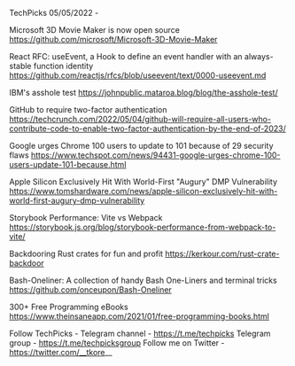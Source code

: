 TechPicks 05/05/2022 -

Microsoft 3D Movie Maker is now open source
https://github.com/microsoft/Microsoft-3D-Movie-Maker

React RFC: useEvent, a Hook to define an event handler with an always-stable function identity
https://github.com/reactjs/rfcs/blob/useevent/text/0000-useevent.md

IBM's asshole test
https://johnpublic.mataroa.blog/blog/the-asshole-test/

GitHub to require two-factor authentication
https://techcrunch.com/2022/05/04/github-will-require-all-users-who-contribute-code-to-enable-two-factor-authentication-by-the-end-of-2023/

Google urges Chrome 100 users to update to 101 because of 29 security flaws
https://www.techspot.com/news/94431-google-urges-chrome-100-users-update-101-because.html

Apple Silicon Exclusively Hit With World-First "Augury" DMP Vulnerability
https://www.tomshardware.com/news/apple-silicon-exclusively-hit-with-world-first-augury-dmp-vulnerability

Storybook Performance: Vite vs Webpack
https://storybook.js.org/blog/storybook-performance-from-webpack-to-vite/

Backdooring Rust crates for fun and profit
https://kerkour.com/rust-crate-backdoor

Bash-Oneliner: A collection of handy Bash One-Liners and terminal tricks
https://github.com/onceupon/Bash-Oneliner

300+ Free Programming eBooks
https://www.theinsaneapp.com/2021/01/free-programming-books.html

Follow TechPicks -
Telegram channel - https://t.me/techpicks
Telegram group - https://t.me/techpicksgroup
Follow me on Twitter - https://twitter.com/__tkore__
